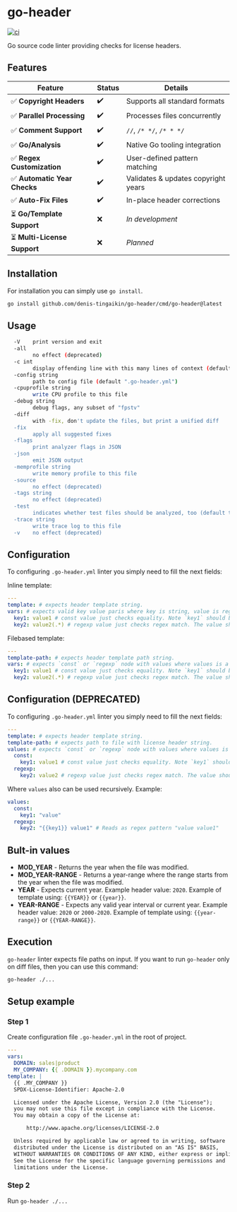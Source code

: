 # go-header
[![ci](https://github.com/denis-tingaikin/go-header/actions/workflows/ci.yml/badge.svg?branch=main)](https://github.com/denis-tingaikin/go-header/actions/workflows/ci.yml)

Go source code linter providing checks for license headers. 

## Features

| Feature                     | Status | Details                                  |
|-----------------------------|--------|------------------------------------------|
| ✅ **Copyright Headers**     | ✔️     | Supports all standard formats            |
| ✅ **Parallel Processing**   | ✔️     | Processes files concurrently             |
| ✅ **Comment Support**       | ✔️     | `//`, `/* */`, `/* * */`|
| ✅ **Go/Analysis**           | ✔️     | Native Go tooling integration            |
| ✅ **Regex Customization**   | ✔️     | User-defined pattern matching            |
| ✅ **Automatic Year Checks** | ✔️     | Validates & updates copyright years      |
| ✅ **Auto-Fix Files**        | ✔️     | In-place header corrections              |
| ⏳ **Go/Template Support**   | ❌     | *In development*                         |
| ⏳ **Multi-License Support** | ❌     | *Planned*                                |



## Installation

For installation you can simply use `go install`.

```bash
go install github.com/denis-tingaikin/go-header/cmd/go-header@latest
```
## Usage

```bash
  -V    print version and exit
  -all
        no effect (deprecated)
  -c int
        display offending line with this many lines of context (default -1)
  -config string
        path to config file (default ".go-header.yml")
  -cpuprofile string
        write CPU profile to this file
  -debug string
        debug flags, any subset of "fpstv"
  -diff
        with -fix, don't update the files, but print a unified diff
  -fix
        apply all suggested fixes
  -flags
        print analyzer flags in JSON
  -json
        emit JSON output
  -memprofile string
        write memory profile to this file
  -source
        no effect (deprecated)
  -tags string
        no effect (deprecated)
  -test
        indicates whether test files should be analyzed, too (default true)
  -trace string
        write trace log to this file
  -v    no effect (deprecated)
```
## Configuration

To configuring `.go-header.yml` linter you simply need to fill the next fields:


Inline template:
```yaml
---
template: # expects header template string.
vars: # expects valid key value paris where key is string, value is regexp.
  key1: value1 # const value just checks equality. Note `key1` should be used in template string as {{ .key1 }} or {{ .KEY1 }}.
  key2: value2(.*) # regexp value just checks regex match. The value should be a valid regexp pattern. Note `key2` should be used in template string as {{ .key2 }} or {{ .KEY2 }}.
```
Filebased template:
```yaml
---
template-path: # expects header template path string.
vars: # expects `const` or `regexp` node with values where values is a map string to string.
  key1: value1 # const value just checks equality. Note `key1` should be used in template string as {{ key1 }} or {{ KEY1 }}.
  key2: value2(.*) # regexp value just checks regex match. The value should be a valid regexp pattern. Note `key2` should be used in template string as {{ key2 }} or {{ KEY2 }}.
```

## Configuration (DEPRECATED)

To configuring `.go-header.yml` linter you simply need to fill the next fields:

```yaml
---
template: # expects header template string.
template-path: # expects path to file with license header string. 
values: # expects `const` or `regexp` node with values where values is a map string to string.
  const:
    key1: value1 # const value just checks equality. Note `key1` should be used in template string as {{ key1 }} or {{ KEY1 }}.
  regexp:
    key2: value2 # regexp value just checks regex match. The value should be a valid regexp pattern. Note `key2` should be used in template string as {{ key2 }} or {{ KEY2 }}.
```

Where `values` also can be used recursively. Example:

```yaml
values:
  const:
    key1: "value" 
  regexp:
    key2: "{{key1}} value1" # Reads as regex pattern "value value1"
```

## Bult-in values

- **MOD_YEAR** - Returns the year when the file was modified.
- **MOD_YEAR-RANGE** - Returns a year-range where the range starts from the  year when the file was modified.
- **YEAR** - Expects current year. Example header value: `2020`.  Example of template using: `{{YEAR}}` or `{{year}}`.
- **YEAR-RANGE** - Expects any valid year interval or current year. Example header value: `2020` or `2000-2020`. Example of template using: `{{year-range}}` or `{{YEAR-RANGE}}`.

## Execution

`go-header` linter expects file paths on input. If you want to run `go-header` only on diff files, then you can use this command:

```bash
go-header ./...
```

## Setup example

### Step 1

Create configuration file  `.go-header.yml` in the root of project.

```yaml
---
vars:
  DOMAIN: sales|product
  MY_COMPANY: {{ .DOMAIN }}.mycompany.com
template: |
  {{ .MY_COMPANY }}
  SPDX-License-Identifier: Apache-2.0

  Licensed under the Apache License, Version 2.0 (the "License");
  you may not use this file except in compliance with the License.
  You may obtain a copy of the License at:

  	  http://www.apache.org/licenses/LICENSE-2.0

  Unless required by applicable law or agreed to in writing, software
  distributed under the License is distributed on an "AS IS" BASIS,
  WITHOUT WARRANTIES OR CONDITIONS OF ANY KIND, either express or implied.
  See the License for the specific language governing permissions and
  limitations under the License.
```

### Step 2 
Run `go-header ./...`
